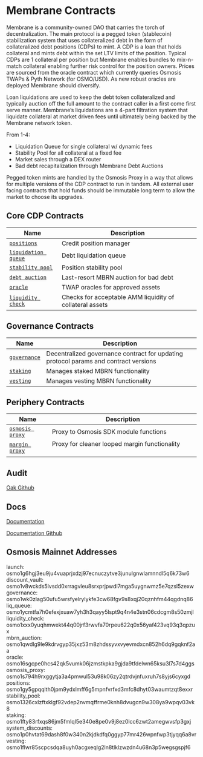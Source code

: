 
# Membrane Contracts

Membrane is a community-owned DAO that carries the torch of decentralization. The main protocol is a pegged token (stablecoin) stabilization system that uses collateralized debt in the form of collateralized debt positions (CDPs) to mint. A CDP is a loan that holds collateral and mints debt within the set LTV limits of the position. Typical CDPs are 1 collateral per position but Membrane enables bundles to mix-n-match collateral enabling further risk control for the position owners. Prices are sourced from the oracle contract which currently queries Osmosis TWAPs & Pyth Network (for OSMO/USD). As new robust oracles are deployed Membrane should diversify.

Loan liquidations are used to keep the debt token collateralized and typically auction off the full amount to the contract caller in a first come first serve manner. Membrane’s liquidations are a 4-part filtration system that liquidate collateral at market driven fees until ultimately being backed by the Membrane network token. 

From 1-4: 
- Liquidation Queue for single collateral w/ dynamic fees 
- Stability Pool for all collateral at a fixed fee
- Market sales through a DEX router
- Bad debt recapitalization through Membrane Debt Auctions

Pegged token mints are handled by the Osmosis Proxy in a way that allows for multiple versions of the CDP contract to run in tandem. All external user facing contracts that hold funds should be immutable long term to allow the market to choose its upgrades. 

## Core CDP Contracts

| Name                                                       | Description                                  |
| ---------------------------------------------------------- | -------------------------------------------- |
| [`positions`](contracts/cdp)                               | Credit position manager                      |
| [`liquidation queue`](contracts/liq-queue)                   | Debt liquidation queue                       |
| [`stability pool`](contracts/stability-pool)               | Position stability pool                      |
| [`debt auction`](contracts/debt_auction)                   | Last-resort MBRN auction for bad debt        |
| [`oracle`](contracts/oracle)                               | TWAP oracles for approved assets             |
| [`liquidity check`](contracts/liquidity_check)             | Checks for acceptable AMM liquidity of collateral assets ‎ ‎  ‎ ‎ ‎ ‎ ‎ ‎ ‎ ‎ ‎ ‎ ‎ ‎ ‎ ‎ ‎ ‎ ‎ ‎ ‎ ‎ ‎ ‎ ‎ ‎ ‎ ‎ ‎‎ ‎ ‎ ‎ ‎ ‎ ‎ ‎ ‎ ‎ ‎ ‎ ‎ |

## Governance Contracts

| Name                                                       | Description                                  |
| ---------------------------------------------------------- | -------------------------------------------- |
| [`governance`](contracts/governance)                       | Decentralized governance contract for updating protocol params and contract versions |
| [`staking`](contracts/staking)                             | Manages staked MBRN functionality            |
| [`vesting`](contracts/vesting)                             | Manages vesting MBRN functionality           |

## Periphery Contracts

| Name                                                       | Description                                  |
| ---------------------------------------------------------- | -------------------------------------------- |
| [`osmosis proxy`](contracts/osmosis-proxy)                 | Proxy to Osmosis SDK module functions        |
| [`margin proxy`](contracts/margin-proxy)                   | Proxy for cleaner looped margin functionality    ‎ ‎  ‎ ‎ ‎ ‎ ‎ ‎ ‎ ‎ ‎ ‎ ‎ ‎ ‎ ‎ ‎ ‎ ‎ ‎ ‎ ‎ ‎ ‎ ‎ ‎ ‎ ‎ ‎‎ ‎ ‎ ‎ ‎ ‎ ‎ ‎ ‎ ‎ ‎ ‎ ‎  ‎ ‎  ‎ ‎ ‎ ‎ ‎ ‎ ‎ ‎ ‎ ‎ ‎ ‎ ‎ ‎ ‎ ‎ ‎ ‎ ‎  |

## Audit
[Oak Github](https://github.com/oak-security/audit-reports/blob/master/Membrane/2023-06-15%20Audit%20Report%20-%20Membrane%20v1.0.pdf)

## Docs
[Documentation](https://membrane-finance.gitbook.io/membrane-docs-1/)

[Documentation Github](https://github.com/triccs/membrane-docs)

## Osmosis Mainnet Addresses
launch: osmo1g6hgj3eu9ju4vuaprjxdzj97ecnuczytve3junulgnwlamnndl5q6k73w6  
discount_vault: osmo1v8wckds5lvsdd0xrragvleu8srxprjpwdl7mga5uygnwmz5e7qzsl5zexw  
governance: osmo1wk0zlag50ufu5wrsfyelrylykfe3cw68fgv9s8xqj20qznhfm44qgdnq86  
liq_queue: osmo1ycmtfa7h0efexjxuaw7yh3h3qayy5lspt9q4n4e3stn06cdcgm8s50zmjl  
liquidity_check: osmo1xxx0yuqhmwekt44q00jrf3rwvfa70rpeu622q0x56yaf423vq93q3qpzux  
mbrn_auction: osmo1qwdlg9le9kdrvgyp35jxz53m8zhdssyvxvyevmdxcn852h6dq9gqknf2aa  
oracle: osmo16sgcpe0hcs42qk5vumk06jzmstkpka9gjda9tfdelwn65ksu3l7s7d4ggs  
osmosis_proxy: osmo1s794h9rxggytja3a4pmwul53u98k06zy2qtrdvjnfuxruh7s8yjs6cyxgd  
positions: osmo1gy5gpqqlth0jpm9ydxlmff6g5mpnfvrfxd3mfc8dhyt03waumtzqt8exxr  
stability_pool: osmo1326cxlzftxklgf92vdep2nvmqffrme0knh8dvugcn9w308ya9wpqv03vk8  
staking: osmo1fty83rfxqs86jm5fmlql5e340e8pe0v9j8ez0lcc6zwt2amegwvsfp3gxj  
system_discounts: osmo1p0hvtat69dash8f0w340n2kjdkdfq0ggyp77mr426wpnfwp3tjyqq6a8vr  
vesting: osmo1flwr85scpcsdqa8uyh0acgxeqlg2ln8tlklzwzdn4u68n3p5wegsgspjf6  
